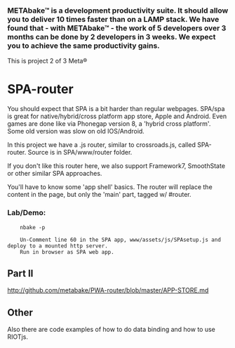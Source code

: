

### METAbake&trade; is a development productivity suite. It should allow you to deliver 10 times faster than on a LAMP stack. We have found that - with METAbake&trade; - the work of 5 developers over 3 months can be done by 2 developers in 3 weeks. We expect you to achieve the same productivity gains.


This is project 2 of 3 Meta&reg;
# SPA-router

 You should expect that SPA is a bit harder than regular webpages.
SPA/spa is great for native/hybrid/cross platform app store, Apple and Android.
Even games are done like via Phonegap version 8, a 'hybrid cross platform'. Some old version was slow on old IOS/Android.

In this project we have a .js router, similar to crossroads.js, called SPA-router.
Source is in SPA/www/router folder.

If you don't like this router here, we also support Framework7, SmoothState or other similar SPA approaches.

You'll have to know some 'app shell' basics.
The router will replace the content in the page, but only the 'main' part, tagged w/ #router.

### Lab/Demo:


		nbake -p

		Un-Comment line 60 in the SPA app, www/assets/js/SPAsetup.js and deploy to a mounted http server.
		Run in browser as SPA web app.


## Part II

http://github.com/metabake/PWA-router/blob/master/APP-STORE.md


## Other
Also there are code examples of how to do data binding and how to use RIOTjs.